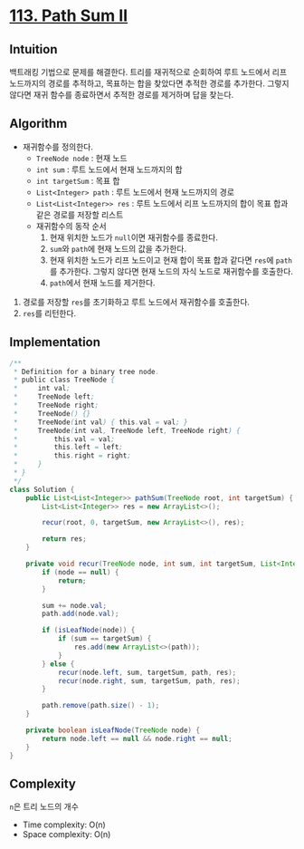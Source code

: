 # [113. Path Sum II](https://leetcode.com/problems/path-sum-ii/description/)

## Intuition
백트래킹 기법으로 문제를 해결한다.
트리를 재귀적으로 순회하여 루트 노드에서 리프 노드까지의 경로를 추적하고, 목표하는 합을 찾았다면 추적한 경로를 추가한다. 
그렇지 않다면 재귀 함수를 종료하면서 추적한 경로를 제거하며 답을 찾는다.

## Algorithm
- 재귀함수를 정의한다.
  - `TreeNode node` : 현재 노드
  - `int sum` : 루트 노드에서 현재 노드까지의 합
  - `int targetSum` : 목표 합
  - `List<Integer> path` : 루트 노드에서 현재 노드까지의 경로
  - `List<List<Integer>> res` : 루트 노드에서 리프 노드까지의 합이 목표 합과 같은 경로를 저장할 리스트
  - 재귀함수의 동작 순서
    1. 현재 위치한 노드가 `null`이면 재귀함수를 종료한다.
    2. `sum`와 `path`에 현재 노드의 값을 추가한다.
    3. 현재 위치한 노드가 리프 노드이고 현재 합이 목표 합과 같다면 `res`에 `path`를 추가한다. 그렇지 않다면 현재 노드의 자식 노드로 재귀함수를 호출한다.
    4. `path`에서 현재 노드를 제거한다.
1. 경로를 저장할 `res`를 초기화하고 루트 노드에서 재귀함수를 호출한다.
2. `res`를 리턴한다.

## Implementation
```java
/**
 * Definition for a binary tree node.
 * public class TreeNode {
 *     int val;
 *     TreeNode left;
 *     TreeNode right;
 *     TreeNode() {}
 *     TreeNode(int val) { this.val = val; }
 *     TreeNode(int val, TreeNode left, TreeNode right) {
 *         this.val = val;
 *         this.left = left;
 *         this.right = right;
 *     }
 * }
 */
class Solution {
    public List<List<Integer>> pathSum(TreeNode root, int targetSum) {
        List<List<Integer>> res = new ArrayList<>();

        recur(root, 0, targetSum, new ArrayList<>(), res);

        return res;
    }

    private void recur(TreeNode node, int sum, int targetSum, List<Integer> path, List<List<Integer>> res) {
        if (node == null) {
            return;
        }

        sum += node.val;
        path.add(node.val);

        if (isLeafNode(node)) {
            if (sum == targetSum) {
                res.add(new ArrayList<>(path));
            }
        } else {
            recur(node.left, sum, targetSum, path, res);
            recur(node.right, sum, targetSum, path, res);
        }

        path.remove(path.size() - 1);
    }

    private boolean isLeafNode(TreeNode node) {
        return node.left == null && node.right == null;
    }
}
```

## Complexity
`n`은 트리 노드의 개수
- Time complexity: O(n)
- Space complexity: O(n)
